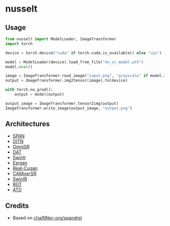 # nusselt

## Usage
```python
from nusselt import ModelLoader, ImageTransformer
import torch

device = torch.device("cuda" if torch.cuda.is_available() else "cpu")

model = ModelLoader(device).load_from_file("4x_sr_model.pth")
model.eval()

image = ImageTransformer.read_image("input.png", "grayscale" if model.input_channels == 1 else "color")
output = ImageTransformer.img2tensor(image).to(device)

with torch.no_grad():
    output = model(output)

output_image = ImageTransformer.tensor2img(output)
ImageTransformer.write_image(output_image, "output.png")
```

## Architectures
* [SPAN](https://github.com/hongyuanyu/span)
* [DITN](https://github.com/yongliuy/DITN)
* [OmniSR](https://github.com/Francis0625/Omni-SR)
* [DAT](https://github.com/zhengchen1999/dat)
* [SwinIr](https://github.com/JingyunLiang/SwinIR)
* [Esrgan](https://github.com/xinntao/Real-ESRGAN)
* [Real-Cugan](https://github.com/bilibili/ailab)
* [CAMixerSR](https://github.com/icandle/CAMixerSR)
* [SwinIR](https://github.com/JingyunLiang/SwinIR)
* [RGT](https://github.com/zhengchen1999/RGT)
* [ATD](https://github.com/LabShuHangGU/Adaptive-Token-Dictionary)
## Credits
* Based on [chaiNNer-org/spandrel](https://github.com/chaiNNer-org/spandrel)
